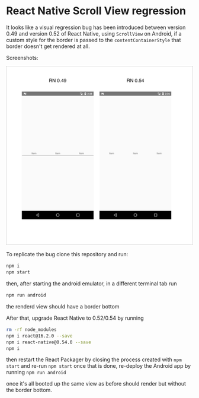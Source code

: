 # React Native Scroll View regression

It looks like a visual regression bug has been introduced between version 0.49 and version 0.52 of React Native, using `ScrollView` on Android, if a custom style for the border is passed to the `contentContainerStyle` that border doesn't get rendered at all.

Screenshots:

![screenshot](./RNBug.png)


To replicate the bug clone this repository and run:

```sh
npm i
npm start
```
then, after starting the android emulator, in a different terminal tab run

```sh
npm run android
```

the renderd view should have a border bottom


After that, upgrade React Native to 0.52/0.54 by running

```sh
rm -rf node_modules
npm i react@16.2.0 --save
npm i react-native@0.54.0 --save
npm i
```

then restart the React Packager by closing the process created with `npm start` and re-run `npm start` once that is done, re-deploy the Android app by running `npm run android`

once it's all booted up the same view as before should render but without the border bottom.

